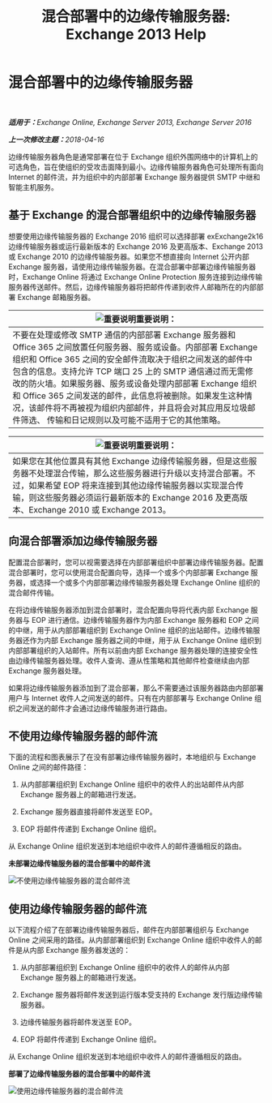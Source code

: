 ﻿---
title: '混合部署中的边缘传输服务器: Exchange 2013 Help'
TOCTitle: 混合部署中的边缘传输服务器
ms:assetid: 166b1490-5c56-40df-a17b-e8bb36224fd9
ms:mtpsurl: https://technet.microsoft.com/zh-cn/library/Hh134662(v=EXCHG.150)
ms:contentKeyID: 50492072
ms.date: 04/16/2018
mtps_version: v=EXCHG.150
ms.translationtype: HT
---

# 混合部署中的边缘传输服务器

 

_<strong>适用于：</strong>Exchange Online, Exchange Server 2013, Exchange Server 2016_

_<strong>上一次修改主题：</strong>2018-04-16_

边缘传输服务器角色是通常部署在位于 Exchange 组织外围网络中的计算机上的可选角色，旨在使组织的受攻击面降到最小。边缘传输服务器角色可处理所有面向 Internet 的邮件流，并为组织中的内部部署 Exchange 服务器提供 SMTP 中继和智能主机服务。

## 基于 Exchange 的混合部署组织中的边缘传输服务器

想要使用边缘传输服务器的 Exchange 2016 组织可以选择部署 exExchange2k16 边缘传输服务器或运行最新版本的 Exchange 2016 及更高版本、Exchange 2013 或 Exchange 2010 的边缘传输服务器。如果您不想直接向 Internet 公开内部 Exchange 服务器，请使用边缘传输服务器。在混合部署中部署边缘传输服务器时，Exchange Online 将通过 Exchange Online Protection 服务连接到边缘传输服务器传送邮件。然后，边缘传输服务器将把邮件传递到收件人邮箱所在的内部部署 Exchange 邮箱服务器。

<table>
<thead>
<tr class="header">
<th><img src="images/Dn151302.important(EXCHG.150).gif" title="重要说明" alt="重要说明" />重要说明：</th>
</tr>
</thead>
<tbody>
<tr class="odd">
<td>不要在处理或修改 SMTP 通信的内部部署 Exchange 服务器和 Office 365 之间放置任何服务器、服务或设备。内部部署 Exchange 组织和 Office 365 之间的安全邮件流取决于组织之间发送的邮件中包含的信息。支持允许 TCP 端口 25 上的 SMTP 通信通过而无需修改的防火墙。如果服务器、服务或设备处理内部部署 Exchange 组织和 Office 365 之间发送的邮件，此信息将被删除。如果发生这种情况，该邮件将不再被视为组织内部邮件，并且将会对其应用反垃圾邮件筛选、 传输和日记规则以及可能不适用于它的其他策略。</td>
</tr>
</tbody>
</table>


<table>
<thead>
<tr class="header">
<th><img src="images/Dn151302.important(EXCHG.150).gif" title="重要说明" alt="重要说明" />重要说明：</th>
</tr>
</thead>
<tbody>
<tr class="odd">
<td>如果您在其他位置具有其他 Exchange 边缘传输服务器，但是这些服务器不处理混合传输，那么这些服务器进行升级以支持混合部署。不过，如果希望 EOP 将来连接到其他边缘传输服务器以实现混合传输，则这些服务器必须运行最新版本的 Exchange 2016 及更高版本、Exchange 2010 或 Exchange 2013。</td>
</tr>
</tbody>
</table>


## 向混合部署添加边缘传输服务器

配置混合部署时，您可以视需要选择在内部部署组织中部署边缘传输服务器。配置混合部署时，您可以使用混合配置向导，选择一个或多个内部部署 Exchange 服务器，或选择一个或多个内部部署边缘传输服务器处理 Exchange Online 组织的混合邮件传输。

在将边缘传输服务器添加到混合部署时，混合配置向导将代表内部 Exchange 服务器与 EOP 进行通信。边缘传输服务器作为内部 Exchange 服务器和 EOP 之间的中继，用于从内部部署组织到 Exchange Online 组织的出站邮件。边缘传输服务器还作为内部 Exchange 服务器之间的中继，用于从 Exchange Online 组织到内部部署组织的入站邮件。所有以前由内部 Exchange 服务器处理的连接安全性由边缘传输服务器处理。收件人查询、遵从性策略和其他邮件检查继续由内部 Exchange 服务器处理。

如果将边缘传输服务器添加到了混合部署，那么不需要通过该服务器路由内部部署用户与 Internet 收件人之间发送的邮件。只有在内部部署与 Exchange Online 组织之间发送的邮件才会通过边缘传输服务进行路由。

## 不使用边缘传输服务器的邮件流

下面的流程和图表展示了在没有部署边缘传输服务器时，本地组织与 Exchange Online 之间的邮件路径：

1.  从内部部署组织到 Exchange Online 组织中的收件人的出站邮件从内部 Exchange 服务器上的邮箱进行发送。

2.  Exchange 服务器直接将邮件发送至 EOP。

3.  EOP 将邮件传递到 Exchange Online 组织。

从 Exchange Online 组织发送到本地组织中收件人的邮件遵循相反的路由。

**未部署边缘传输服务器的混合部署中的邮件流**

![不使用边缘传输服务器的混合邮件流](images/Hh134662.a95b4d1e-fd4a-4952-b891-22f84c9e71a3(EXCHG.150).png "不使用边缘传输服务器的混合邮件流")

## 使用边缘传输服务器的邮件流

以下流程介绍了在部署边缘传输服务器后，邮件在内部部署组织与 Exchange Online 之间采用的路径。从内部部署组织到 Exchange Online 组织中收件人的邮件是从内部 Exchange 服务器发送的：

1.  从内部部署组织到 Exchange Online 组织中的收件人的邮件从内部 Exchange 服务器上的邮箱进行发送。

2.  Exchange 服务器将邮件发送到运行版本受支持的 Exchange 发行版边缘传输服务器。

3.  边缘传输服务器将邮件发送至 EOP。

4.  EOP 将邮件传递到 Exchange Online 组织。

从 Exchange Online 组织发送到本地组织中收件人的邮件遵循相反的路由。

**部署了边缘传输服务器的混合部署中的邮件流**

![使用边缘传输服务器的混合邮件流](images/Hh134662.821fe099-56f5-4501-8e1a-e184ba07a653(EXCHG.150).png "使用边缘传输服务器的混合邮件流")

